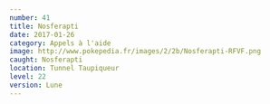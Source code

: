 ```yaml
---
number: 41
title: Nosferapti
date: 2017-01-26
category: Appels à l'aide
image: http://www.pokepedia.fr/images/2/2b/Nosferapti-RFVF.png
caught: Nosferapti
location: Tunnel Taupiqueur
level: 22
version: Lune
---
```

